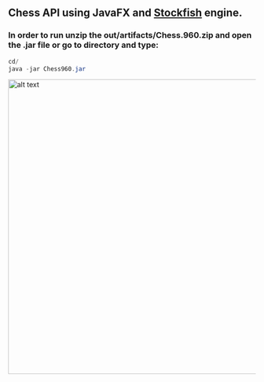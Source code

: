 ## Chess API using JavaFX and [Stockfish](https://stockfishchess.org/) engine.
### In order to run unzip the out/artifacts/Chess.960.zip and open the .jar file or go to directory and type:
```java
cd/
java -jar Chess960.jar
```
<img src="https://user-images.githubusercontent.com/25648700/41373371-db3e1600-6f58-11e8-9a11-5b777942983e.jpg" alt="alt text" width="600" height="600">
